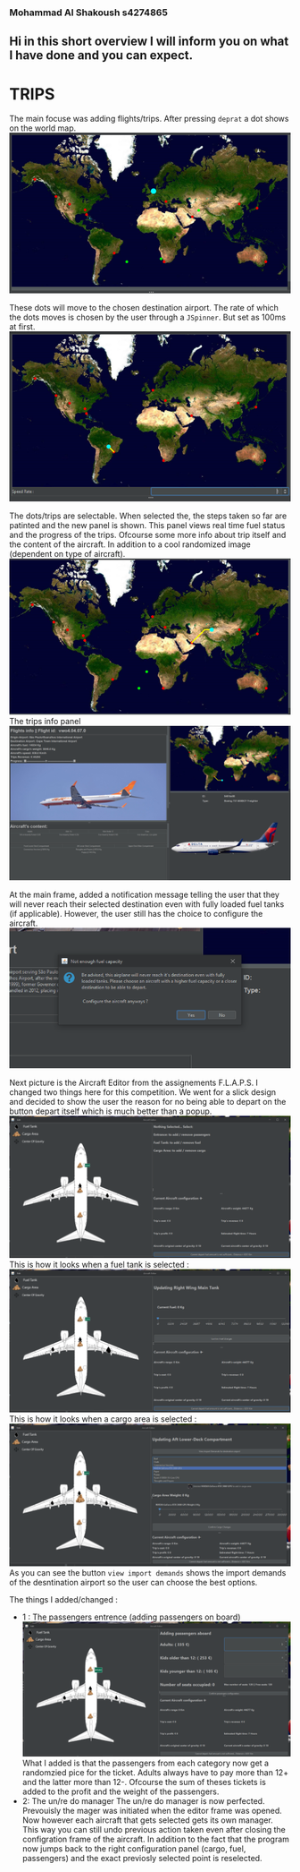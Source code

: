 ### Mohammad Al Shakoush s4274865

## Hi in this short overview I will inform you on what I have done and you can expect.

# TRIPS
The main focuse was adding flights/trips. After pressing `deprat` a dot shows on the world map. <br>
![trips](images/readme/Trips.PNG)

These dots will move to the chosen destination airport. The rate of which the dots moves is chosen by the user through a `JSpinner`. But set as 100ms at first.
![speed](images/readme/newSpeed.PNG) <br>

The dots/trips are selectable. When selected the, the steps taken so far are patinted and the new panel is shown. This panel views real time fuel status and the progress of the 
trips. Ofcourse some more info about trip itself and the content of the aircraft. In addition to a cool randomized image (dependent on type of aircraft).
![](images/readme/TripDotChosen.PNG)<br>
The trips info panel
![](images/readme/TripChosen.PNG)<br>


At the main frame, added a notification message telling the user that they will never reach their selected destination even with fully loaded fuel tanks (if applicable). However,
the user still has the choice to configure the aircraft.
![Error1](images/readme/NotReachableError.PNG)<br>

Next picture is the Aircraft Editor from the assignements F.L.A.P.S. I changed two things here for this competition.
We went for a slick design and decided to show the user the reason for no being able to depart on the button depart itself which is much better than a popup.
![Editor](images/readme/AircraftEditor.PNG)<br>
This is how it looks when a fuel tank is selected :
![FuelTank](images/readme/FuelTankChosen.PNG)<br>
This is how it looks when a cargo area is selected :
![cargo](images/readme/CragoAreaChosen.PNG)<br>
As you can see the button `view import demands` shows the import demands of the desntination airport so the user can choose the best options.

The things I added/changed :

* 1 : The passengers entrence (adding passengers on board)
![Passengers](images/readme/PassengersChosen.PNG)<br>
  What I added is that the passengers from each category now get a randomzied pice for the ticket. Adults always have to pay more than 12+ and the latter more than 12-.
  Ofcourse the sum of theses tickets is added to the profit and the weight of the passengers.
* 2: The un/re do manager
  The un/re do manager is now perfected. Prevouisly the mager was initiated when the editor frame was opened. Now however each aircraft that gets selected gets its own manager.   This way you can still undo previous action taken even after closing the configration frame of the aircraft. In addition to the fact that the program now jumps back to the right configuration panel (cargo, fuel, passengers) and the exact previosly selected point is reselected.

